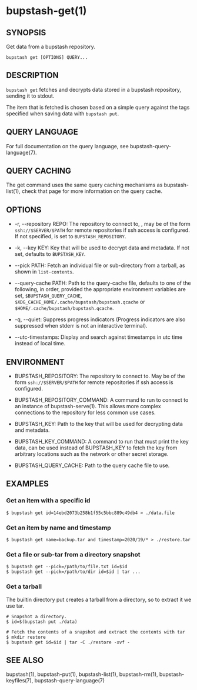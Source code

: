 bupstash-get(1) 
===============

## SYNOPSIS

Get data from a bupstash repository.

`bupstash get [OPTIONS] QUERY... `

## DESCRIPTION

`bupstash get` fetches and decrypts data stored in a bupstash repository, sending
it to stdout.

The item that is fetched is chosen based on a simple query against the 
tags specified when saving data with `bupstash put`.

## QUERY LANGUAGE

For full documentation on the query language, see bupstash-query-language(7).

## QUERY CACHING

The get command uses the same query caching mechanisms as bupstash-list(1), check that page for
more information on the query cache.

## OPTIONS

* -r, --repository REPO:
  The repository to connect to, , may be of the form `ssh://$SERVER/$PATH` for
  remote repositories if ssh access is configured. If not specified, is set to `BUPSTASH_REPOSITORY`.

* -k, --key KEY:
  Key that will be used to decrypt data and metadata. If not set, defaults
  to `BUPSTASH_KEY`.

* --pick PATH:
  Fetch an individual file or sub-directory from a tarball, as shown in `list-contents`.

* --query-cache PATH:
  Path to the query-cache file, defaults to one of the following, in order, provided
  the appropriate environment variables are set, `$BUPSTASH_QUERY_CACHE`,
  `$XDG_CACHE_HOME/.cache/bupstash/bupstash.qcache` or `$HOME/.cache/bupstash/bupstash.qcache`.

* -q, --quiet:
  Suppress progress indicators (Progress indicators are also suppressed when stderr
  is not an interactive terminal).

* --utc-timestamps:
  Display and search against timestamps in utc time instead of local time.

## ENVIRONMENT

* BUPSTASH_REPOSITORY:
  The repository to connect to. May be of the form `ssh://$SERVER/$PATH` for
  remote repositories if ssh access is configured.

* BUPSTASH_REPOSITORY_COMMAND:
  A command to run to connect to an instance of bupstash-serve(1). This 
  allows more complex connections to the repository for less common use cases.

* BUPSTASH_KEY:
  Path to the key that will be used for decrypting data and metadata.

* BUPSTASH_KEY_COMMAND:
  A command to run that must print the key data, can be used instead of BUPSTASH_KEY
  to fetch the key from arbitrary locations such as the network or other secret storage.

* BUPSTASH_QUERY_CACHE:
  Path to the query cache file to use.


## EXAMPLES

### Get an item with a specific id 

```
$ bupstash get id=14ebd2073b258b1f55c5bbc889c49db4 > ./data.file
```

### Get an item by name and timestamp

```
$ bupstash get name=backup.tar and timestamp=2020/19/* > ./restore.tar
```

### Get a file or sub-tar from a directory snapshot

```
$ bupstash get --pick=/path/to/file.txt id=$id
$ bupstash get --pick=/path/to/dir id=$id | tar ...
```

### Get a tarball

The builtin directory put creates a tarball from a directory, so to extract 
it we use tar.

```
# Snapshot a directory.
$ id=$(bupstash put ./data)

# Fetch the contents of a snapshot and extract the contents with tar
$ mkdir restore
$ bupstash get id=$id | tar -C ./restore -xvf -
```

## SEE ALSO

bupstash(1), bupstash-put(1), bupstash-list(1), bupstash-rm(1), bupstash-keyfiles(7),
bupstash-query-language(7)
